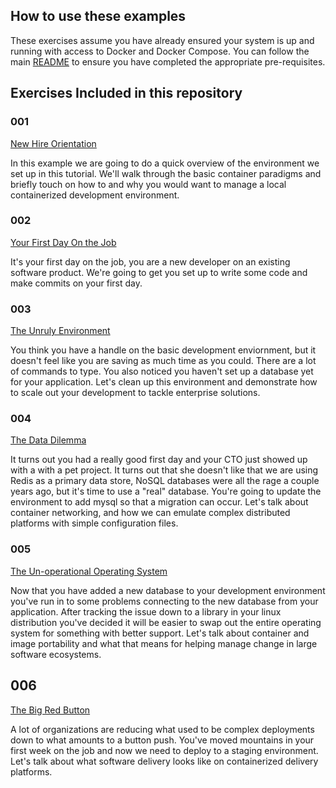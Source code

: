 ## How to use these examples

These exercises assume you have already ensured your system is up and running with access to Docker and Docker Compose. You can follow the main [README](../README.md) to ensure you have completed the appropriate pre-requisites.

## Exercises Included in this repository

### 001
[New Hire Orientation](exercises/001_new_hire_orientation.md)

In this example we are going to do a quick overview of the environment we set up in this tutorial. We'll walk through the basic container paradigms and briefly touch on how to and why you would want to manage a local containerized development environment.

### 002
[Your First Day On the Job](exercises/002_your_first_day_on_the_job)

It's your first day on the job, you are a new developer on an existing software product. We're going to get you set up to write some code and make commits on your first day.

### 003
[The Unruly Environment](exercises/003_the_unruly_environment.md)

You think you have a handle on the basic development enviornment, but it doesn't feel like you are saving as much time as you could. There are a lot of commands to type. You also noticed you haven't set up a database yet for your application. Let's clean up this environment and demonstrate how to scale out your development to tackle enterprise solutions.  

### 004
[The Data Dilemma](exercises/004_the_data_dilemma.md)

It turns out you had a really good first day and your CTO just showed up with a with a pet project. It turns out that she doesn't like that we are using Redis as a primary data store, NoSQL databases were all the rage a couple years ago, but it's time to use a "real" database. You're going to update the environment to add mysql so that a migration can occur. Let's talk about container networking, and how we can emulate complex distributed platforms with simple configuration files.

### 005
[The Un-operational Operating System](exercises/005_the_unoperational_operating_system.md)

Now that you have added a new database to your development environment you've run in to some problems connecting to the new database from your application. After tracking the issue down to a library in your linux distribution you've decided it will be easier to swap out the entire operating system for something with better support. Let's talk about container and image portability and what that means for helping manage change in large software ecosystems.

## 006  
[The Big Red Button](exercises/006_the_big_red_button.md)

A lot of organizations are reducing what used to be complex deployments down to what amounts to a button push. You've moved mountains in your first week on the job and now we need to deploy to a staging environment. Let's talk about what software delivery looks like on containerized delivery platforms.
